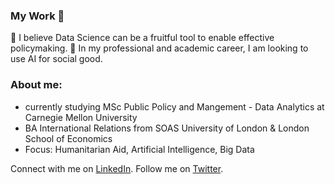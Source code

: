 ### My Work 🌱

🦾 I believe Data Science can be a fruitful tool to enable effective policymaking.
🦾 In my professional and academic career, I am looking to use AI for social good.


### About me:

- currently studying MSc Public Policy and Mangement - Data Analytics at Carnegie Mellon University
- BA International Relations from SOAS University of London & London School of Economics
- Focus: Humanitarian Aid, Artificial Intelligence, Big Data


Connect with me on [LinkedIn](https://www.linkedin.com/in/dodt/). Follow me on [Twitter](https://twitter.com/sebdodt).
